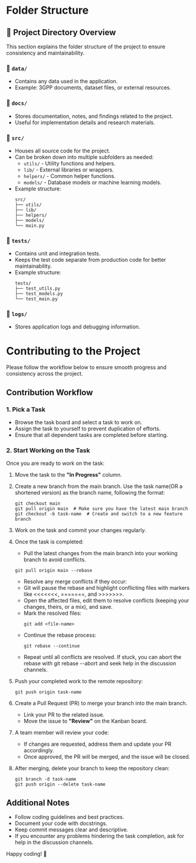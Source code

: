 # Folder Structure

## 📂 **Project Directory Overview**

This section explains the folder structure of the project to ensure consistency and maintainability.

### 📁 `data/`

- Contains any data used in the application.
- Example: 3GPP documents, dataset files, or external resources.

### 📁 `docs/`

- Stores documentation, notes, and findings related to the project.
- Useful for implementation details and research materials.

### 📁 `src/`

- Houses all source code for the project.
- Can be broken down into multiple subfolders as needed:
  - `utils/` - Utility functions and helpers.
  - `lib/` - External libraries or wrappers.
  - `helpers/` - Common helper functions.
  - `models/` - Database models or machine learning models.
- Example structure:
  ```
  src/
  ├── utils/
  ├── lib/
  ├── helpers/
  ├── models/
  └── main.py
  ```

### 📁 `tests/`

- Contains unit and integration tests.
- Keeps the test code separate from production code for better maintainability.
- Example structure:
  ```
  tests/
  ├── test_utils.py
  ├── test_models.py
  └── test_main.py
  ```

### 📁 `logs/`

- Stores application logs and debugging information.

# Contributing to the Project

Please follow the workflow below to ensure smooth progress and consistency across the project.

## Contribution Workflow

### 1. Pick a Task

- Browse the task board and select a task to work on.
- Assign the task to yourself to prevent duplication of efforts.
- Ensure that all dependent tasks are completed before starting.

### 2. Start Working on the Task

Once you are ready to work on the task:

1. Move the task to the **"In Progress"** column.
2. Create a new branch from the main branch. Use the task name(OR a shortened version) as the branch name, following the format:
   ```
   git checkout main
   git pull origin main  # Make sure you have the latest main branch
   git checkout -b task-name  # Create and switch to a new feature branch
   ```
3. Work on the task and commit your changes regularly.
4. Once the task is completed:

   - Pull the latest changes from the main branch into your working branch to avoid conflicts.

   ```
   git pull origin main --rebase
   ```

   - Resolve any merge conflicts if they occur:
   - Git will pause the rebase and highlight conflicting files with markers like <<<<<<<, =======, and >>>>>>>.
   - Open the affected files, edit them to resolve conflicts (keeping your changes, theirs, or a mix), and save.
   - Mark the resolved files:
     ```
     git add <file-name>
     ```
   - Continue the rebase process:
     ```
     git rebase --continue
     ```
   - Repeat until all conflicts are resolved. If stuck, you can abort the rebase with git rebase --abort and seek help in the discussion channels.

5. Push your completed work to the remote repository:
   ```
   git push origin task-name
   ```
6. Create a Pull Request (PR) to merge your branch into the main branch.
   - Link your PR to the related issue.
   - Move the issue to **"Review"** on the Kanban board.
7. A team member will review your code:
   - If changes are requested, address them and update your PR accordingly.
   - Once approved, the PR will be merged, and the issue will be closed.
8. After merging, delete your branch to keep the repository clean:
   ```
   git branch -d task-name
   git push origin --delete task-name
   ```

## Additional Notes

- Follow coding guidelines and best practices.
- Document your code with docstrings.
- Keep commit messages clear and descriptive.
- If you encounter any problems hindering the task completion, ask for help in the discussion channels.

Happy coding! 🚀
